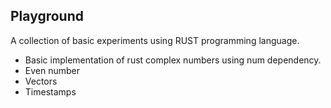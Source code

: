 ## Playground
A collection of basic experiments using RUST programming language.
- Basic implementation of rust complex numbers using num dependency.
- Even number
- Vectors
- Timestamps
